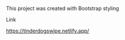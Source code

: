 This project was created with Bootstrap styling


Link

[
](https://tinderdogswipe.netlify.app/)https://tinderdogswipe.netlify.app/
